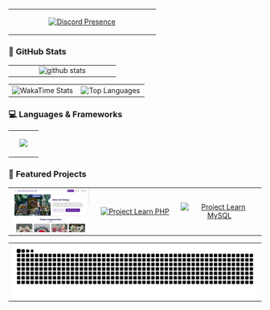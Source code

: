 <table width="100%">
<tr> 
<td width="50%" align="center">

[![Discord Presence](https://lanyard.cnrad.dev/api/1134220267535745065)](https://discord.com/users/1134220267535745065)

</td>
</tr>
</table>

### 🦉 **GitHub Stats**

<table width="100%">
<tr> 
<td width="50%" align="center">
<picture decoding="async" loading="lazy">
<source media="(prefers-color-scheme: dark)" srcset="https://pixel-profile.vercel.app/api/github-stats?username=Arganata-on&screen_effect=true&dithering=true&include_all_commits=true&pixelate_avatar=false&background=radial-gradient%28circle+at+50%25+50%25%2C+%233461da+0%25%2C+%231c1c45+100%25%29&color=%23ffffffFF">
<img alt="github stats" src="https://pixel-profile.vercel.app/api/github-stats?username=Arganata-on&theme=summer">
</picture>
</td>
</tr>
</table>

<table width="100%">
<tr> 
<td width="50%" align="center">
<picture>
<source media="(prefers-color-scheme: dark)" srcset="https://github-readme-stats.vercel.app/api/wakatime?username=Arganata&layout=compact&theme=tokyonight&hide_border=true&langs_count=6">
<source media="(prefers-color-scheme: light)" srcset="https://github-readme-stats.vercel.app/api/wakatime?username=Arganata&layout=compact&theme=buefy&hide_border=true&langs_count=6">
<img align="center" src="https://github-readme-stats.vercel.app/api/wakatime?username=Arganata&layout=compact&theme=tokyonight&hide_border=true&langs_count=6" alt="WakaTime Stats">
</picture>
</td>
<td width="50%" align="center">
<picture>
<source media="(prefers-color-scheme: dark)" srcset="https://github-readme-stats.vercel.app/api/top-langs/?username=Arganata-on&layout=compact&theme=tokyonight&hide_border=true&count_private=true">
<source media="(prefers-color-scheme: light)" srcset="https://github-readme-stats.vercel.app/api/top-langs/?username=Arganata-on&layout=compact&theme=buefy&hide_border=true&count_private=true">
<img align="center" src="https://github-readme-stats.vercel.app/api/top-langs/?username=Arganata-on&layout=compact&theme=tokyonight&hide_border=true&count_private=true&bg_color=0D1117" alt="Top Languages">
</picture>
</td>
</tr>
</table>

### 💻 **Languages & Frameworks**

<table width="100%">
<tr> 
<td width="50%" align="center">
<p><img src="https://skillicons.dev/icons?i=cpp,java,php,html,css,mysql,git,vscode,idea,stackoverflow" /></p>
</td>
</tr>
</table>

### 🚀 **Featured Projects**

<table width="100%">
<tr>
<td width="25%" align="center">
<a href="https://github.com/Arganata-on/website-toko-bouquet">
<picture>
<img src="https://raw.githubusercontent.com/Arganata-on/website-toko-bouquet/main/thumbnail.png" alt="Project Website Toko Bouquet">
</picture>
</a>
</td>
<td width="25%" align="center">
<a href="https://github.com/Arganata-on/learn-php">
<picture>
<img src="https://img.youtube.com/vi/zZ6vybT1HQs/maxresdefault.jpg" alt="Project Learn PHP">
</picture>
</a>
</td>
<td width="25%" align="center">
<a href="https://github.com/Arganata-on/learn-mysql">
<picture>
<img src="https://img.youtube.com/vi/5OdVJbNCSso/maxresdefault.jpg" alt="Project Learn MySQL">
</picture>
</a>
</td>
</tr>
</table>

<table width="100%">
<tr> 
<td width="50%" align="center">
<picture>
<source media="(prefers-color-scheme: dark)" srcset="https://raw.githubusercontent.com/Arganata-on/Arganata-on/output/github-contribution-grid-snake-dark.svg">
<source media="(prefers-color-scheme: light)" srcset="https://raw.githubusercontent.com/Arganata-on/Arganata-on/output/github-contribution-grid-snake.svg">
<img src="https://raw.githubusercontent.com/Arganata-on/Arganata-on/output/github-contribution-grid-snake-dark.svg" alt="Contribution Snake">
</picture>
</td>
</tr>
</table>
